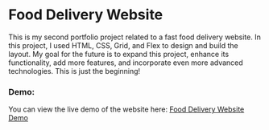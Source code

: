 # Food Delivery Website

This is my second portfolio project related to a fast food delivery website. In this project, I used HTML, CSS, Grid, and Flex to design and build the layout. My goal for the future is to expand this project, enhance its functionality, add more features, and incorporate even more advanced technologies. This is just the beginning!

### Demo:
You can view the live demo of the website here: [Food Delivery Website Demo](https://myfood111.netlify.app/)

